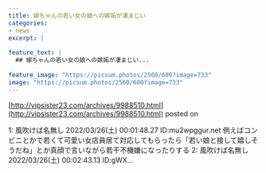 ```yaml
---
title: 嫁ちゃんの若い女の娘への嫉妬が凄まじい
categories:
- news
excerpt: |
  
feature_text: |
  ## 嫁ちゃんの若い女の娘への嫉妬が凄まじい...
  
feature_image: "https://picsum.photos/2560/600?image=733"
image: "https://picsum.photos/2560/600?image=733"
---
```


[http://vipsister23.com/archives/9988510.html](http://vipsister23.com/archives/9988510.html)
posted on 

<!--more-->

1: 風吹けば名無し 2022/03/26(土) 00:01:48.27 ID:mu2wpggur.net 例えばコンビニとかで若くて可愛い女店員居て対応してもらったら「若い娘と接して嬉しそうだね」とか真顔で言いながら若干不機嫌になったりする 2: 風吹けば名無し 2022/03/26(土) 00:02:43.13 ID:gWX...
